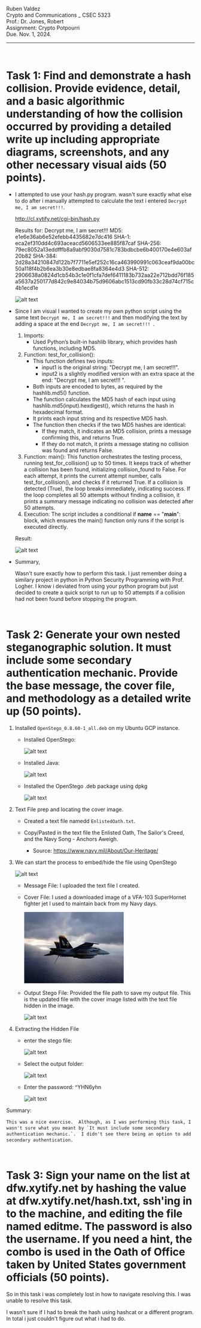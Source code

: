 Ruben Valdez <br>
Crypto and Communications _ CSEC 5323 <br>
Prof.: Dr. Jones, Robert <br>
Assignment: Crypto Potpourri <br>
Due. Nov. 1, 2024.

---

 <br>

# Task 1:   Find and demonstrate a hash collision. Provide evidence, detail, and a basic algorithmic understanding of how the collision occurred by providing a detailed write up including appropriate diagrams, screenshots, and any other necessary visual aids (50 points).

- I attempted to use your hash.py program.  wasn't sure exactly what else to do after i manually attempted to calculate the text i entered `Decrypt me, I am secret!!!`.

    http://cl.xytify.net/cgi-bin/hash.py


    Results for: Decrypt me, I am secret!!!
    MD5: e1e6e36ab6e52efebb4435682e7dc416
    SHA-1: eca2ef310dd4c693aceacd5606533ee885f87caf
    SHA-256: 79ec8052a13eddfffb8a9abf9030d7581c783bdbcbe6b400170e4e603af20b82
    SHA-384: 2d28a34210847d122b7f7711e5ef252c16ca463990991c063ceaf9da00bc50a118f4b2b6ea3b30e8edbae8fa8364e4d3
    SHA-512: 2906638a0824d1cb54b3c1e0f1cfa7def6411183b732aa22e712bdd76f185a5637a250177d842c9e84034b75d9606abc1513cd90fb33c28d74cf715c4b1ecd1e

    ![alt text](<Screenshot 2024-11-01 at 1.55.40 PM.png>)


- Since I am visual I wanted to create my own python script using the same text `Decrypt me, I am secret!!!` and then modifying the text by adding a space at the end `Decrypt me, I am secret!!! `.  

    1. Imports:
        - Used Python’s built-in hashlib library, which provides hash functions, including MD5.
    2. Function: test_for_collision():
        - This function defines two inputs:
            - input1 is the original string: "Decrypt me, I am secret!!!".
            - input2 is a slightly modified version with an extra space at the end: "Decrypt me, I am secret!!! ".
        - Both inputs are encoded to bytes, as required by the hashlib.md5() function.
        - The function calculates the MD5 hash of each input using hashlib.md5(input).hexdigest(), which returns the hash in hexadecimal format.
        - It prints each input string and its respective MD5 hash.
        - The function then checks if the two MD5 hashes are identical:
            - If they match, it indicates an MD5 collision, prints a message confirming this, and returns True.
            - If they do not match, it prints a message stating no collision was found and returns False.
    3. Function: main():
        This function orchestrates the testing process, running test_for_collision() up to 50 times.
        It keeps track of whether a collision has been found, initializing collision_found to False.
        For each attempt, it prints the current attempt number, calls test_for_collision(), and checks if it returned True.
        If a collision is detected (True), the loop breaks immediately, indicating success.
        If the loop completes all 50 attempts without finding a collision, it prints a summary message indicating no collision was detected after 50 attempts.
    4. Execution:
        The script includes a conditional if __name__ == "__main__": block, which ensures the main() function only runs if the script is executed directly.

    Result:

    ![alt text](<Screenshot 2024-11-01 at 2.59.08 PM.png>)


- Summary, 

    Wasn't sure exactly how to perform this task.  I just remember doing a similary project in python in Python Security Programming with Prof. Logher. I know i deviated from using your python program but just decided to create a quick script to run up to 50 attempts if a collision had not been found before stopping the program. 



<br>

# Task 2:   Generate your own nested steganographic solution. It must include some secondary authentication mechanic. Provide the base message, the cover file, and methodology as a detailed write up (50 points).

1. Installed `OpenStego_0.8.60-1_all.deb` on my Ubuntu GCP instance.  

    - Installed OpenStego:

        ![alt text](<Screenshot 2024-11-01 at 11.34.18 AM.png>)

    - Installed Java:

        ![alt text](<Screenshot 2024-11-01 at 11.35.45 AM.png>)

    - Installed the OpenStego .deb package using dpkg

        ![alt text](<Screenshot 2024-11-01 at 11.34.51 AM.png>)


2. Text File prep and locating the cover image.

    - Created a text file namedd `EnlistedOath.txt`.

    - Copy/Pasted in the text file the Enlisted Oath, The Sailor's Creed, and the Navy Song - Anchors Aweigh.
    
        - Source: https://www.navy.mil/About/Our-Heritage/


3. We can start the process to embed/hide the file using OpenStego

    ![alt text](<Screenshot 2024-11-01 at 11.24.24 AM.png>)


    - Message File: I uploaded the text file I created.

    - Cover File:   I used a downloaded image of a VFA-103 SuperHornet fighter jet I used to maintain back from my Navy days.

        ![alt text](VFA103.jpeg)

    - Output Stego File:    Provided the file path to save my output file.  This is the updated file with the cover image listed with the text file hidden in the image.  
    
       ![alt text](<Screenshot 2024-11-01 at 12.28.55 PM.png>)


4. Extracting the Hidden File

    - enter the stego file:

        ![alt text](<Screenshot 2024-11-01 at 11.28.20 AM.png>)

    - Select the output folder:

       ![alt text](<Screenshot 2024-11-01 at 11.28.40 AM.png>)

    - Enter the password:   ^YHN6yhn

        ![alt text](<Screenshot 2024-11-01 at 11.29.17 AM.png>)


Summary:

    This was a nice exercise.  Although, as I was performing this task, I wasn't sure what you meant by `It must include some secondary authentication mechanic.`.  I didn't see there being an option to add  secondary authentication.  

<br>

# Task 3:  Sign your name on the list at dfw.xytify.net by hashing the value at dfw.xytify.net/hash.txt, ssh'ing in to the machine, and editing the file named editme. The password is also the username. If you need a hint, the combo is used in the Oath of Office taken by United States government officials (50 points).

So in this task i was completely lost in how to navigate resolving this.   I was unable to resolve this task. 

I wasn't sure if I had to break the hash using hashcat or a different program.   In total i just couldn't figure out what i had to do.   
